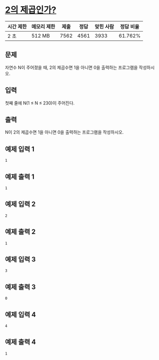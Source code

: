 # [2의 제곱인가?](https://www.acmicpc.net/problem/11966)

| 시간 제한 | 메모리 제한 | 제출 | 정답 | 맞힌 사람 | 정답 비율 |
| --- | --- | --- | --- | --- | --- |
| 2 초 | 512 MB | 7562 | 4561 | 3933 | 61.762% |

## 문제

자연수 N이 주어졌을 때, 2의 제곱수면 1을 아니면 0을 출력하는 프로그램을 작성하시오.

## 입력

첫째 줄에 N(1 ≤ N ≤ 230)이 주어진다.

## 출력

N이 2의 제곱수면 1을 아니면 0을 출력하는 프로그램을 작성하시오.

## 예제 입력 1

```
1

```

## 예제 출력 1

```
1

```

## 예제 입력 2

```
2

```

## 예제 출력 2

```
1

```

## 예제 입력 3

```
3

```

## 예제 출력 3

```
0

```

## 예제 입력 4

```
4

```

## 예제 출력 4

```
1
```
